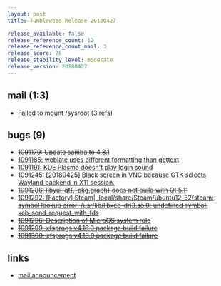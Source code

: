 ```yaml
---
layout: post
title: Tumbleweed Release 20180427

release_available: false
release_reference_count: 12
release_reference_count_mail: 3
release_score: 78
release_stability_level: moderate
release_version: 20180427
---
```


## mail (1:3)

- [Failed to mount /sysroot](https://lists.opensuse.org/opensuse-factory/2018-04/msg00924.html) (3 refs)

## bugs (9)

<!--more-->

- ~~[1091179: Update samba to 4.8.1](https://bugzilla.opensuse.org/show_bug.cgi?id=1091179)~~
- ~~[1091185: weblate uses different formatting than gettext](https://bugzilla.opensuse.org/show_bug.cgi?id=1091185)~~
- [1091191: KDE Plasma doesn't play login sound](https://bugzilla.opensuse.org/show_bug.cgi?id=1091191)
- [1091245: \[20180425\] Black screen in VNC because GTK selects Wayland backend in X11 session.](https://bugzilla.opensuse.org/show_bug.cgi?id=1091245)
- ~~[1091286: libyui-qt{,-pkg,graph} does not build with Qt 5.11](https://bugzilla.opensuse.org/show_bug.cgi?id=1091286)~~
- ~~[1091292: \[Factory\] Steam| .local/share/Steam/ubuntu12_32/steam: symbol lookup error: /usr/lib/libxcb-dri3.so.0: undefined symbol: xcb_send_request_with_fds](https://bugzilla.opensuse.org/show_bug.cgi?id=1091292)~~
- ~~[1091296: Description of MicroOS system role](https://bugzilla.opensuse.org/show_bug.cgi?id=1091296)~~
- ~~[1091299: xfsprogs v4.16.0 package build failure](https://bugzilla.opensuse.org/show_bug.cgi?id=1091299)~~
- ~~[1091300: xfsprogs v4.16.0 package build failure](https://bugzilla.opensuse.org/show_bug.cgi?id=1091300)~~



## links

- [mail announcement](https://lists.opensuse.org/opensuse-factory/2018-04/msg00914.html)
